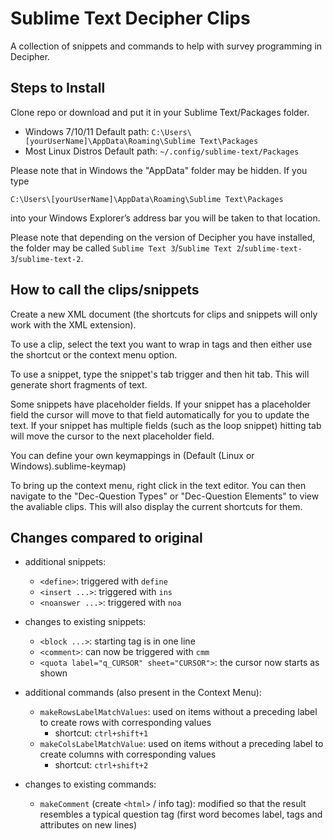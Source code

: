 # Sublime Text Decipher Clips

A collection of snippets and commands to help with survey programming in Decipher.


## Steps to Install

Clone repo or download and put it in your Sublime Text/Packages folder.
- Windows 7/10/11 Default path: `C:\Users\[yourUserName]\AppData\Roaming\Sublime Text\Packages`
- Most Linux Distros Default path: `~/.config/sublime-text/Packages`

Please note that in Windows the "AppData" folder may be hidden. If you type 

`C:\Users\[yourUserName]\AppData\Roaming\Sublime Text\Packages`

into your Windows Explorer’s address bar you will be taken to that location.

Please note that depending on the version of Decipher you have installed, the folder may be called `Sublime Text 3`/`Sublime Text 2`/`sublime-text-3`/`sublime-text-2`.


## How to call the clips/snippets

Create a new XML document (the shortcuts for clips and snippets will only work with the XML extension). 

To use a clip, select the text you want to wrap in tags and then either use the shortcut or the context menu option.  

To use a snippet, type the snippet's tab trigger and then hit tab. This will generate short fragments of text. 

Some snippets have placeholder fields. If your snippet has a placeholder field the cursor will move to that field automatically for you to update the text. If your snippet has multiple fields (such as the loop snippet) hitting tab will move the cursor to the next placeholder field. 

You can define your own keymappings in (Default (Linux or Windows).sublime-keymap)

To bring up the context menu, right click in the text editor. You can then navigate to the "Dec-Question Types" or "Dec-Question Elements" to view the avaliable clips. This will also display the current shortcuts for them. 

## Changes compared to original

- additional snippets:
    - `<define>`: triggered with `define`
    - `<insert ...>`: triggered with `ins`
    - `<noanswer ...>`: triggered with `noa`
- changes to existing snippets:
    - `<block ...>`: starting tag is in one line
    - `<comment>`: can now be triggered with `cmm`
    - `<quota label="q_CURSOR" sheet="CURSOR">`: the cursor now starts as shown

- additional commands (also present in the Context Menu):
    - `makeRowsLabelMatchValues`: used on items without a preceding label to create rows with corresponding values
        - shortcut: `ctrl+shift+1`
    - `makeColsLabelMatchValue`: used on items without a preceding label to create columns with corresponding values
        - shortcut: `ctrl+shift+2`
- changes to existing commands:
    - `makeComment` (create `<html>` / info tag): modified so that the result resembles a typical question tag (first word becomes label, tags and attributes on new lines)